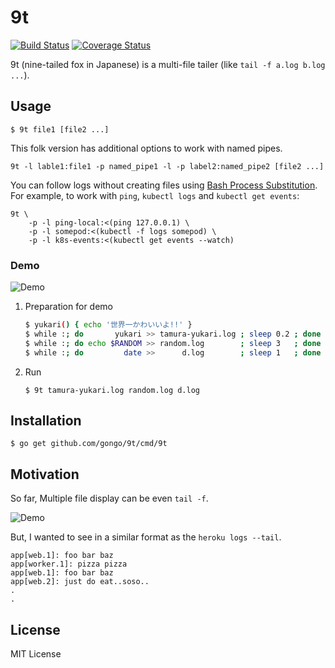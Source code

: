 9t
==============================

[![Build Status](https://travis-ci.org/gongo/9t.svg?branch=master)](https://travis-ci.org/gongo/9t)
[![Coverage Status](https://coveralls.io/repos/gongo/9t/badge.svg?branch=master)](https://coveralls.io/r/gongo/9t?branch=master)

9t (nine-tailed fox in Japanese) is a multi-file tailer (like `tail -f a.log b.log ...`).

Usage
------------------------------

```
$ 9t file1 [file2 ...]
```

This folk version has additional options to work with named pipes.

```
9t -l lable1:file1 -p named_pipe1 -l -p label2:named_pipe2 [file2 ...]
```

You can follow logs without creating files
using [Bash Process Substitution](https://www.gnu.org/software/bash/manual/html_node/Process-Substitution.html).
For example, to work with `ping`, `kubectl logs` and `kubectl get events`:

```
9t \
    -p -l ping-local:<(ping 127.0.0.1) \
    -p -l somepod:<(kubectl -f logs somepod) \
    -p -l k8s-events:<(kubectl get events --watch)
```

### Demo

![Demo](./images/9t.gif)

1. Preparation for demo

    ```sh
    $ yukari() { echo '世界一かわいいよ!!' }
    $ while :; do       yukari >> tamura-yukari.log ; sleep 0.2 ; done
    $ while :; do echo $RANDOM >> random.log        ; sleep 3   ; done
    $ while :; do         date >>      d.log        ; sleep 1   ; done
    ```

1. Run

    ```
    $ 9t tamura-yukari.log random.log d.log
    ```

Installation
------------------------------

```
$ go get github.com/gongo/9t/cmd/9t
```

Motivation
------------------------------

So far, Multiple file display can be even `tail -f`.

![Demo](./images/tailf.gif)

But, I wanted to see in a similar format as the `heroku logs --tail`.

```
app[web.1]: foo bar baz
app[worker.1]: pizza pizza
app[web.1]: foo bar baz
app[web.2]: just do eat..soso..
.
.
```

License
------------------------------

MIT License
